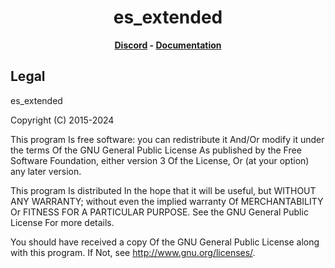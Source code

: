 <h1 align='center'>es_extended</a></h1><p align='center'><b><a href='https://discord.gg/ksGfNvDEfq'>Discord</a> - <a href='https://bitpredator.github.io/bptdevelopment/docs/FiveM/es_extended/'>Documentation</a></b></h5>

## Legal

es_extended

Copyright (C) 2015-2024

This program Is free software: you can redistribute it And/Or modify it under the terms Of the GNU General Public License As published by the Free Software Foundation, either version 3 Of the License, Or (at your option) any later version.

This program Is distributed In the hope that it will be useful, but WITHOUT ANY WARRANTY; without even the implied warranty Of MERCHANTABILITY Or FITNESS FOR A PARTICULAR PURPOSE. See the GNU General Public License For more details.

You should have received a copy Of the GNU General Public License along with this program. If Not, see <http://www.gnu.org/licenses/>.
